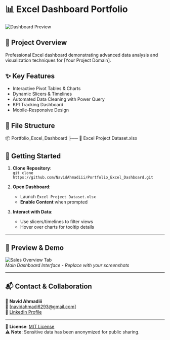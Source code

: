 # 📊 Excel Dashboard Portfolio

![Dashboard Preview](https://raw.githubusercontent.com/NavidAhmadiii/Excel_Project/images/preview.png)  

## 🚀 Project Overview
Professional Excel dashboard demonstrating advanced data analysis and visualization techniques for [Your Project Domain].

## ✨ Key Features
- Interactive Pivot Tables & Charts
- Dynamic Slicers & Timelines
- Automated Data Cleaning with Power Query
- KPI Tracking Dashboard
- Mobile-Responsive Design

## 📂 File Structure
📦 Portfolio_Excel_Dashboard
├── 📄 Excel Project Dataset.xlsx 

## 🚦 **Getting Started**  
1. **Clone Repository**:  
   `git clone https://github.com/NavidAhmadiii/Portfolio_Excel_Dashboard.git`  

2. **Open Dashboard**:  
   - Launch `Excel Project Dataset.xlsx`  
   - **Enable Content** when prompted  

3. **Interact with Data**:  
   - Use slicers/timelines to filter views  
   - Hover over charts for tooltip details  

---

## 📸 **Preview & Demo**  
![Sales Overview Tab](/images/preview1.png)  
*Main Dashboard Interface - Replace with your screenshots*  

---

## 📬 **Contact & Collaboration**  
👤 **Navid Ahmadiii**  
📧 [navidahmadi6293@gmail.com]  
🔗 [LinkedIn Profile](https://https://www.linkedin.com/in/navid-ahmadii/)

---

📄 **License**: [MIT License](https://choosealicense.com/licenses/mit/)  
⚠️ **Note**: Sensitive data has been anonymized for public sharing.  
